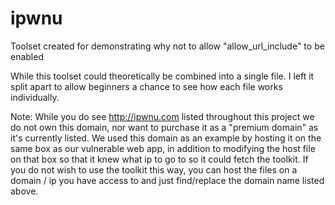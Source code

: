 # ipwnu
Toolset created for demonstrating why not to allow "allow_url_include" to be enabled

While this toolset could theoretically be combined into a single file. I left it split apart to allow beginners a chance to see how each file works individually.

Note: While you do see http://ipwnu.com listed throughout this project we do not own this domain, nor want to purchase it as a "premium domain" as it's currently listed. We used this domain as an example by hosting it on the same box as our vulnerable web app, in addition to modifying the host file on that box so that it knew what ip to go to so it could fetch the toolkit. If you do not wish to use the toolkit this way, you can host the files on a domain / ip you have access to and just find/replace the domain name listed above.
